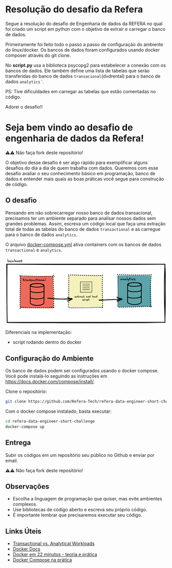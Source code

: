 # Resolução do desafio da Refera 

Segue a resolução do desafio de Engenharia de dados da REFERA no qual foi criado um script em python com o objetivo de extrair e carregar o banco de dados.

Primeiramente foi feito todo o passo a passo de configuração do ambiente do linux/docker. Os bancos de dados foram configurados usando docker composer através do git clone.

 No **script.py** usa a biblioteca psycopg2 para estabelecer a conexão com os bancos de dados. Ele também define uma lista de tabelas que serão transferidas do banco de dados `transacional`(dvdrental) para o banco de dados `analytics´`.

PS: Tive dificuldades em carregar as tabelas que estão comentadas no código.

Adorei o desafio!!

# Seja bem vindo ao desafio de engenharia de dados da Refera!

⚠️⚠️ Não faça fork deste repositório!


O objetivo desse desafio é ser algo rápido para exemplificar alguns desafios do dia a dia de quem trabalha com dados. Queremos com esse desafio avaliar o seu conhecimento básico em programação, banco de dados e entender mais quais as boas práticas você segue para construção de código.


## O desafio

Pensando em não sobrecarregar nosso banco de dados transacional, precisamos ter um ambiente separado para analisar nossos dados sem grandes problemas. Assim, escreva um código local que faça uma extração total de todas as tabelas do banco de dados `transactional` e as carregue para o banco de dados `analytics`.

O arquivo [docker-compose.yml](docker-compose.yml) ativa containers com os bancos de dados `transactional` e `analytics`.

![Infra dos banco de dados](fluxo.png)

Diferenciais na implementação:
- script rodando dentro do docker

## Configuração do Ambiente

Os banco de dados podem ser configurados usando o docker compose. Você pode instalá-lo seguindo as instruções em https://docs.docker.com/compose/install/.

Clone o repositório:


```bash
git clone https://github.com/Refera-Tech/refera-data-engineer-short-challenge
```

Com o docker compose instalado, basta executar:

```bash
cd refera-data-engineer-short-challenge
docker-compose up
```

## Entrega

Subir os códigos em um repositório seu público no Github e enviar por email.

⚠️⚠️ Não faça fork deste repositório!

## Observações

- Escolha a linguagem de programação que quiser, mas evite ambientes complexos.
- Use bibliotecas de código aberto e escreva seu próprio código.
- É importante lembrar que precisaremos executar seu código.

## Links Úteis

- [Transactional vs. Analytical Workloads](https://www.youtube.com/watch?v=ivSPZB6zUKY)
- [Docker Docs](https://docs.docker.com/)
- [Docker em 22 minutos - teoria e prática](https://www.youtube.com/watch?v=Kzcz-EVKBEQ)
- [Docker Compose na prática](https://www.youtube.com/watch?v=HxPz3eLnXZk)
